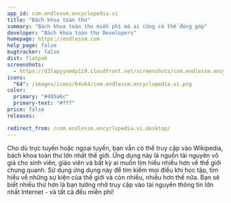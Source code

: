 ```yaml
---
app_id: com.endlessm.encyclopedia.vi
title: "Bách khoa toàn thư"
summary: "Bách khoa toàn thư miễn phí mà ai cũng có thể đóng góp"
developer: "Bách khoa toàn thư Developers"
homepage: https://endlessm.com
help_page: false
bugtracker: false
dist: flatpak
screenshots:
  - https://d3lapyynmdp1i9.cloudfront.net/screenshots/com.endlessm.encyclopedia.vi/C/com.endlessm.encyclopedia-screenshot1.jpg
icons:
  "64": /images/icons/64x64/com.endlessm.encyclopedia.vi.png
color:
  primary: "#485a6c"
  primary-text: "#fff"
price: false
releases:

redirect_from: /com.endlessm.encyclopedia.vi.desktop/
---
```


<p>Cho dù trực tuyến hoặc ngoại tuyến, bạn vẫn có thể truy cập vào Wikipedia, bách khoa toàn thư lớn nhất thế giới. Ứng dụng này là nguồn tài nguyên vô giá cho sinh viên, giáo viên và bất kỳ ai muốn tìm hiểu nhiều hơn về thế giới chung quanh. Sử dụng ứng dụng này để tìm kiếm mọi điều khi học tập, tìm hiểu về những sự kiện của thế giới và còn nhiều, nhiều hơn thế nữa. Bạn sẽ biết nhiều thứ hơn là bạn tưởng nhờ truy cập vào tài nguyên thông tin lớn nhất Internet - và tất cả đều miễn phí!</p>